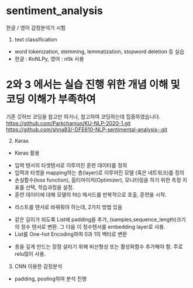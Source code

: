 # sentiment_analysis
한글 / 영어 감정분석기 시험
1. text classification
  - word tokenization, stemming, lemmatization, stopword deletion 등 실습
  - 한글 : KoNLPy, 영어 : nltk 사용

# 2와 3 에서는 실습 진행 위한 개념 이해 및 코딩 이해가 부족하여<br>
  기존 깃허브 코딩을 참고만 하거나, 참고하여 코딩하는데 집중하였습니다.
  https://github.com/Parkchanjun/KU-NLP-2020-1.git <br>
  https://github.com/shna83/-DFE610-NLP-sentimental-analysis-.git

2. Keras
  * Keras 활용
   - 입력 텐서의 타겟텐서로 이루어진 훈련 데이터를 정의
   - 입력과 타겟을 mapping하는 층(layer)로 이루어진 모델 (혹은 네트워크)를 정의
   - 손실함수(loss function), 옵티마이저(Optimizer), 모니터링을 하기 위한 측정 지표를 선택, 학습과정을 설정.
   - 훈련 데이터에 대해 모델의 fit() 메서드를 반복적으로 호출, 훈련을 시작.
  * 리스트를 텐서로 바꿔줘야 하는데, 2가지 방법 있음
   - 같은 길이가 되도록 List에 padding을 추가, (samples,sequence_length)크기의 정수 텐서로 변환. 그 다음 이 정수텐서를 embedding layer로 사용.
   - List를 One-hot Encoding하여 0과 1의 벡터로 변환
  * 층을 깊게 만드는 장점 살리기 위해 비선형성 또는 활성화함수 추가해야 함. 주로 relu많이 사용.
  
3. CNN 이용한 감정분석
  - padding, pooling하여 분석 진행
  
    
